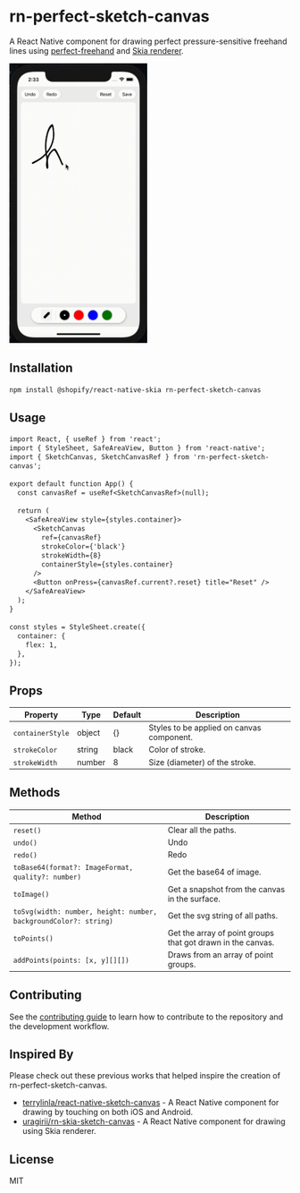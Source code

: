 # rn-perfect-sketch-canvas

A React Native component for drawing perfect pressure-sensitive freehand lines using [perfect-freehand](https://github.com/steveruizok/perfect-freehand) and [Skia renderer](https://shopify.github.io/react-native-skia/).

<img src="./demoapp.gif" height="500">

## Installation

```sh
npm install @shopify/react-native-skia rn-perfect-sketch-canvas
```

## Usage

```tsx
import React, { useRef } from 'react';
import { StyleSheet, SafeAreaView, Button } from 'react-native';
import { SketchCanvas, SketchCanvasRef } from 'rn-perfect-sketch-canvas';

export default function App() {
  const canvasRef = useRef<SketchCanvasRef>(null);

  return (
    <SafeAreaView style={styles.container}>
      <SketchCanvas
        ref={canvasRef}
        strokeColor={'black'}
        strokeWidth={8}
        containerStyle={styles.container}
      />
      <Button onPress={canvasRef.current?.reset} title="Reset" />
    </SafeAreaView>
  );
}

const styles = StyleSheet.create({
  container: {
    flex: 1,
  },
});
```

## Props

| Property           | Type     | Default | Description                                           |
| ------------------ | -------- | ------- | ----------------------------------------------------- |
| `containerStyle`   | object   | {}       | Styles to be applied on canvas component.            |
| `strokeColor`      | string   | black   | Color of stroke.                                      |
| `strokeWidth`      | number   | 8      | Size (diameter) of the stroke.                        |

## Methods

| Method           | Description|
| ------------------ | -------- |
| `reset()`   | Clear all the paths.   |
| `undo()`      | Undo   |
| `redo()`      | Redo   |
| `toBase64(format?: ImageFormat, quality?: number)`      | Get the base64 of image.   |
| `toImage()`      | Get a snapshot from the canvas in the surface.   |
| `toSvg(width: number, height: number, backgroundColor?: string)`      | Get the svg string of all paths.   |
| `toPoints()`      | Get the array of point groups that got drawn in the canvas.    |
| `addPoints(points: [x, y][][])`      | Draws from an array of point groups.   |

## Contributing

See the [contributing guide](CONTRIBUTING.md) to learn how to contribute to the repository and the development workflow.

## Inspired By

Please check out these previous works that helped inspire the creation of rn-perfect-sketch-canvas.

- [terrylinla/react-native-sketch-canvas](https://github.com/terrylinla/react-native-sketch-canvas) - A React Native component for drawing by touching on both iOS and Android.
- [uragirii/rn-skia-sketch-canvas](https://github.com/uragirii/rn-skia-sketch-canvas) - A React Native component for drawing using Skia renderer.

## License

MIT
